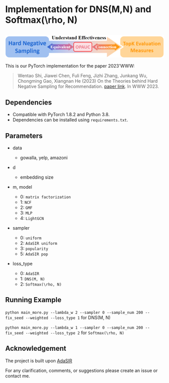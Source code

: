# Implementation for DNS(M,N) and Softmax(\rho, N)
<h2 align="center">
  <img align="center"  src="./fig/relationship_1.png" alt="The Relationship between Hard Negative Sampling and TopK metrics">
</h2>

This is our PyTorch implementation for the paper 2023'WWW:

> Wentao Shi, Jiawei Chen, Fuli Feng, Jizhi Zhang, Junkang Wu, Chongming Gao, Xiangnan He (2023) On the Theories behind Hard Negative Sampling for Recommendation.
[paper link](https://arxiv.org/abs/2302.03472). In WWW 2023.


## Dependencies

- Compatible with PyTorch 1.8.2 and Python 3.8.
- Dependencies can be installed using `requirements.txt`.
## Parameters
+ data
    + gowalla, yelp, amazoni
+ d
    + embedding size
+ m, model
    + 0: `matrix factorization`
    + 1: `NCF`
    + 2: `GMF`
    + 3: `MLP`
    + 4: `LightGCN`
+ sampler
    + 0: `uniform`
    + 2: `AdaSIR uniform`
    + 3: `popularity`
    + 5: `AdaSIR pop`
    
+ loss_type
    + 0: `AdaSIR`
    + 1: `DNS(M, N)`
    + 2: `Softmax(\rho, N)`

## Running Example

`python main_more.py --lambda_w 2 --sampler 0 --sample_num 200 --fix_seed --weighted --loss_type 1` for DNS(M, N)

`python main_more.py --lambda_w 1 --sampler 0 --sample_num 200 --fix_seed --weighted --loss_type 2` for `Softmax(\rho, N)`



## Acknowledgement
The project is built upon [AdaSIR](https://github.com/HERECJ/AdaSIR)


For any clarification, comments, or suggestions please create an issue or contact me.
